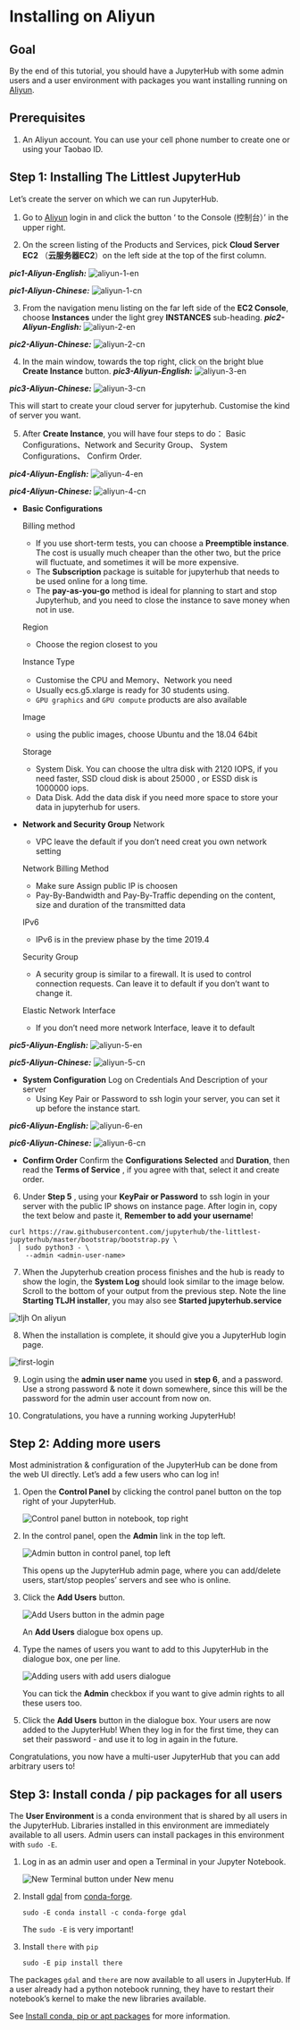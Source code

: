 
# Installing on Aliyun

## Goal 
By the end of this tutorial, you should have a JupyterHub with some admin users and a user environment with packages you want installing running on [Aliyun](https://www.aliyun.com).

## Prerequisites 
1.  An Aliyun account. You can use your cell phone number to create one or using your Taobao ID.


##  Step 1: Installing The Littlest JupyterHub
Let’s create the server on which we can run JupyterHub.
1. Go to [Aliyun](https://www.aliyun.com/) login in and click the button ‘ to the Console (控制台）’  in the upper right. 

2. On the screen listing of the Products and Services, pick **Cloud Server EC2**  （**云服务器EC2**）on the left side at the top of the first column.

***pic1-Aliyun-English:***
![aliyun-1-en](resource/aliyun-1-en.jpg)

***pic1-Aliyun-Chinese:***
![aliyun-1-cn](resource/aliyun-1-cn.png) 

3. From the navigation menu listing on the far left side of the **EC2  Console**, choose **Instances** under the light grey **INSTANCES** sub-heading.
***pic2-Aliyun-English:***
![aliyun-2-en](resource/aliyun-2-en.jpg)

***pic2-Aliyun-Chinese:***
![aliyun-2-cn](resource/aliyun-2-cn.jpg) 

4. In the main window, towards the top right, click on the bright blue **Create Instance** button.
***pic3-Aliyun-English:***
![aliyun-3-en](resource/aliyun-3-en.jpg)

***pic3-Aliyun-Chinese:***
![aliyun-3-cn](resource/aliyun-3-cn.jpg) 

This will start to create your cloud server for jupyterhub. Customise the kind of server you want. 

5. After **Create Instance**, you will have four steps to do： Basic Configurations、Network and Security Group、 System Configurations、 Confirm Order. 

***pic4-Aliyun-English:***
![aliyun-4-en](resource/aliyun-4-en.jpg) 

***pic4-Aliyun-Chinese:***
![aliyun-4-cn](resource/aliyun-4-cn.jpg) 

  * **Basic Configurations**
    
    Billing method
    
    - If you use short-term tests, you can choose a **Preemptible instance**. The cost is usually much cheaper than the other two, but the price will fluctuate, and sometimes it will be more expensive.
    - The **Subscription** package is suitable for jupyterhub that needs to be used online for a long time.
    - The **pay-as-you-go** method is ideal for planning to start and stop Jupyterhub, and you need to close the instance to save money when not in use.

     Region
     
     - Choose the region closest to you 
  
    Instance Type
    
    - Customise the CPU and Memory、Network you need
    - Usually ecs.g5.xlarge is ready for 30 students using.
    - `GPU graphics` and `GPU compute` products are also available

    Image
    - using the public images, choose Ubuntu and the 18.04 64bit 
 
    Storage
    - System Disk.  You can choose the ultra disk with 2120 IOPS, if you need faster, SSD cloud disk is about 25000 , or ESSD disk is 1000000 iops.
    - Data Disk.  Add the data disk if you need more space to store your data in jupyterhub for users.
   
  * **Network and Security Group**
    Network
    - VPC  leave the default if you don’t need creat you own network setting 
 
    Network Billing Method
    - Make sure Assign public IP is choosen
    - Pay-By-Bandwidth and Pay-By-Traffic depending on the content, size and duration of the transmitted data
     
    IPv6
    - IPv6 is in the preview phase by the time 2019.4
  
    Security Group
    - A security group is similar to a firewall. It is used to control connection requests. Can leave it to default if you don’t want to change it.
    
    Elastic Network Interface
    - If you don’t need more network Interface, leave it to default 

***pic5-Aliyun-English:***
![aliyun-5-en](resource/aliyun-5-en.jpg)

***pic5-Aliyun-Chinese:***
![aliyun-5-cn](resource/aliyun-5-cn.jpg) 

  * **System Configuration**
    Log on Credentials And Description of your server
    - Using Key Pair or Password to ssh login your server, you can set it up before the instance start.

***pic6-Aliyun-English:***
![aliyun-6-en](resource/aliyun-6-en.jpg) 

***pic6-Aliyun-Chinese:***
![aliyun-6-cn](resource/aliyun-6-cn.jpg) 

  * **Confirm Order**
    Confirm the **Configurations Selected** and **Duration**, then read the **Terms of Service** , if you agree with that, select it and create order.

6.  Under **Step 5** , using your **KeyPair or Password** to ssh login in your server with the public IP shows on instance page.
After login in, copy the text below and paste it,
**Remember to add your username**!

```
curl https://raw.githubusercontent.com/jupyterhub/the-littlest-jupyterhub/master/bootstrap/bootstrap.py \
  | sudo python3 - \
    --admin <admin-user-name>
```

7. When the Jupyterhub creation process finishes and the hub is ready to show the login, the **System Log** should look similar to the image below. Scroll to the bottom of your output from the previous step. Note the line **Starting TLJH installer**, you may also see **Started jupyterhub.service**

![tljh On aliyun](resource/tljh%20On%20aliyun.jpg) 

8. When the installation is complete, it should give you a JupyterHub login page.

![first-login](resource/first-login.png)

9.  Login using the **admin user name** you used in **step 6**, and a password. Use a strong password & note it down somewhere, since this will be the password for the admin user account from now on.

10.  Congratulations, you have a running working JupyterHub!

##  Step 2: Adding more users[](http://tljh.jupyter.org/en/latest/install/amazon.html#step-2-adding-more-users "Permalink to this headline")

Most administration & configuration of the JupyterHub can be done from the web UI directly. Let’s add a few users who can log in!

1.  Open the **Control Panel** by clicking the control panel button on the top right of your JupyterHub.

    ![Control panel button in notebook, top right](http://tljh.jupyter.org/en/latest/_images/control-panel-button2.png)
2.  In the control panel, open the **Admin** link in the top left.

    ![Admin button in control panel, top left](http://tljh.jupyter.org/en/latest/_images/admin-access-button2.png)

    This opens up the JupyterHub admin page, where you can add/delete users, start/stop peoples’ servers and see who is online.

3.  Click the **Add Users** button.

    ![Add Users button in the admin page](http://tljh.jupyter.org/en/latest/_images/add-users-button1.png)

    An **Add Users** dialogue box opens up.

4.  Type the names of users you want to add to this JupyterHub in the dialogue box, one per line.

    ![Adding users with add users dialogue](http://tljh.jupyter.org/en/latest/_images/add-users-dialog1.png)

    You can tick the **Admin** checkbox if you want to give admin rights to all these users too.

5.  Click the **Add Users** button in the dialogue box. Your users are now added to the JupyterHub! When they log in for the first time, they can set their password - and use it to log in again in the future.

Congratulations, you now have a multi-user JupyterHub that you can add arbitrary users to!

## Step 3: Install conda / pip packages for all users[](http://tljh.jupyter.org/en/latest/install/amazon.html#step-3-install-conda-pip-packages-for-all-users "Permalink to this headline")

The **User Environment** is a conda environment that is shared by all users in the JupyterHub. Libraries installed in this environment are immediately available to all users. Admin users can install packages in this environment with `sudo -E`.

1.  Log in as an admin user and open a Terminal in your Jupyter Notebook.

    ![New Terminal button under New menu](http://tljh.jupyter.org/en/latest/_images/new-terminal-button3.png)
2.  Install [gdal](https://anaconda.org/conda-forge/gdal) from [conda-forge](https://conda-forge.org/).
    ```
    sudo -E conda install -c conda-forge gdal
    ```


    The `sudo -E` is very important!

3.  Install `there` with `pip`

    ```
    sudo -E pip install there
    ```

The packages `gdal` and `there` are now available to all users in JupyterHub. If a user already had a python notebook running, they have to restart their notebook’s kernel to make the new libraries available.

See [Install conda, pip or apt packages](http://tljh.jupyter.org/en/latest/howto/env/user-environment.html#howto-env-user-environment) for more information.




